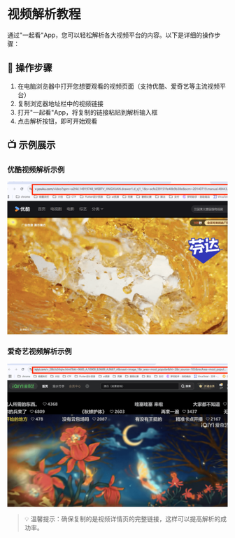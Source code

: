 # 视频解析教程

通过"一起看"App，您可以轻松解析各大视频平台的内容。以下是详细的操作步骤：

## 📝 操作步骤

1. 在电脑浏览器中打开您想要观看的视频页面（支持优酷、爱奇艺等主流视频平台）
2. 复制浏览器地址栏中的视频链接
3. 打开"一起看"App，将复制的链接粘贴到解析输入框
4. 点击解析按钮，即可开始观看

## 📺 示例展示

### 优酷视频解析示例
![优酷示例](../assets/imgs/video_analyse_2.png)

### 爱奇艺视频解析示例
![爱奇艺示例](../assets/imgs/video_analyse_1.png)

> 💡 温馨提示：确保复制的是视频详情页的完整链接，这样可以提高解析的成功率。